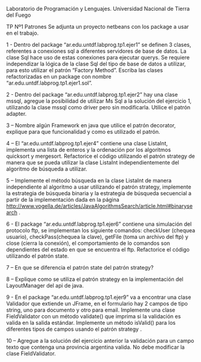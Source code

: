 Laboratorio de Programación y Lenguajes. Universidad Nacional de Tierra del Fuego

TP Nº1 Patrones
Se adjunta un proyecto netbeans con los package a usar en el trabajo.

1 - Dentro del package “ar.edu.untdf.labprog.tp1.ejer1” se definen 3 clases, referentes a conexiones sql a diferentes servidores de base de datos. La clase Sql hace uso de estas conexiones para ejecutar querys. Se requiere independizar la lógica de la clase Sql del tipo de base de datos a utilizar, para esto utilizar el patrón “Factory Method”. Escriba las clases refactorizadas en un package con nombre “ar.edu.untdf.labprog.tp1.ejer1.sol”.

2 - Dentro del package “ar.edu.untdf.labprog.tp1.ejer2” hay una clase mssql, agregue la posibilidad de utilizar Ms Sql a la solución del ejercicio 1, utilizando la clase mssql como driver pero sin modificarla. Utilice el patrón adapter.

3 – Nombre algún Framework en java que utilice el patrón decorator, explique para que funcionalidad y como es utilizado el patrón.

4 – El “ar.edu.untdf.labprog.tp1.ejer4” contiene una clase ListaInt, implementa una lista de enteros y la ordenación por los algoritmos 
quicksort y mergesort. Refactorice el código utilizando el patrón strategy de manera que se pueda utilizar la clase ListaInt 
independientemente del algoritmo de búsqueda a utilizar.

5 – Implemente el método búsqueda en la clase ListaInt de manera independiente al algoritmo a usar utilizando el patrón strategy, 
implemente la estrategia de búsqueda binaria y la estrategia de búsqueda secuencial a partir de la implementación dada en la página 
http://www.vogella.de/articles/JavaAlgorithmsSearch/article.html#binarysearch .

6 - El package “ar.edu.untdf.labprog.tp1.ejer6” contiene una simulación del protocolo ftp, se implementan los siguiente comandos: 
checkUser (chequea usuario), checkPass(chequea la clave), getFile (toma un archivo del ftp) y close (cierra la conexión), 
el comportamiento de lo comandos son dependientes del estado en que se encuentra el ftp. Refactorice el código utilizando el patrón state.

7 – En que se diferencia el patrón state del patrón strategy?

8 – Explique como se utiliza el patrón strategy en la implementación del LayoutManager del api de java.

9 - En el package “ar.edu.untdf.labprog.tp1.ejer9” va a encontrar una clase Validador que extiende un JFrame, en el formulario hay 2 campos de tipo string, uno para documento y otro para email. Implemente una clase FieldValidator con un método validate() que imprima si la validación es valida en la salida estándar. Implemente un método isValid() para los diferentes tipos de campos usando el patrón strategy .

10 – Agregue a la solución del ejercicio anterior la validación para un campo texto que contenga una provincia argentina valida. No debe modificar la clase FieldValidator.